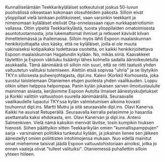 
Kunnalliselämään Teekkarikyläläiset sotkeutuivat joskus 50-luvun puolivälissä oikeastaan kokonaan 
olosuhteiden pakosta. Silloin eivät ylioppilaat vielä lainkaan politikoineet, vaan varsinkin teekkarit ja 
nimenomaan kyläläiset elelivät Ota-onnelassaan rajun nurkkapatriotismin vallassa. Oltiin ylpeitä 
Teekkarikylästä, tuosta ylioppilaiden omatoimisesta asuntotuotannosta, jota lukemattomat ihmiset ja 
retkueet kävivät kilvan ihmettelemässä ja ihailemassa. Silloin myös lähti Espoon maalaiskunnan 
henkikirjoittajalta ulos käsky, että ne kyläläiset, joilla ei ole muuta vakinaiseksi kotipaikaksi todettavaa 
osoitetta, on kaikki henkikirjoitettava Espoon maalaiskunnan Hagalundin kylään. No, mikäs siinä. 
Kaavakkeet täytettiin ja Espoon väkiluku lisääntyi lähes kolmella sadalla äänioikeutetulla asukkaalla. 
Tämä äänimäärä oli silloin niin suuri, että se riitti taatusti yhden valtuutetun valituksi tulemiseen. 
Alettiin etsiä sopivaa "uhria" ja se löytyikin TKY:n silloisesta puheenjohtajasta, dipl.ins. Kalevi 
(Korkki) Korhosesta, joka suostui taistelemaan Otaniemen etujen puolesta yhden vaalikauden. Loppu 
olikin sitten helppoa helpompaa. Panin kylän jokaisen sarven ilmoitustaululle maininnan asiasta, 
kerjäsimme Espoon Autolta ilmaiset äänestyskuljetukset ja Korkki valittiin valtuustoon suurella 
äänimäärällä. Seuraavalle vaalikaudelle lupautui TKY:ssa kylän valmistumisen aikoina kovasti 
touhunnut dipl.ins. Martti Mutru ja sitä seuraavalle dipl.ins. Olavi Kanerva. Kaikki he asuivat 
Retuperällä. Seuraavalla kerralla pelasimme jo hasardia asettamalla kaksi ehdokasta, em. Olavi 
Kanervan ja dipl.ins. Antero Salmenkiven. Vielä nämä kaksikin menivät lävitse, tosin kumpikin 
hiuksen hienosti. Siihen päättyikin sitten Teekkarikylän omien "kunnallispamppujen" sarja - 
varsinainen politiikka tunkeutui kylään, ja jokainen lienee sen jälkeen äänestellyt omien poliittisten 
intohimojensa mukaan. Nuo edellä mainitut omat miehemme taisivat jäädä Espoon valtuustohistoriaan 
ainoiksi, jotka jo ennen vaaleja olivat "tulleet valituiksi". Otaniemessä puhallettiin silloin yhteen 
hiileen.